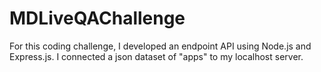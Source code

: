 # MDLiveQAChallenge

For this coding challenge, I developed an endpoint API using Node.js and Express.js. I connected a json dataset of "apps" to my localhost server. 

